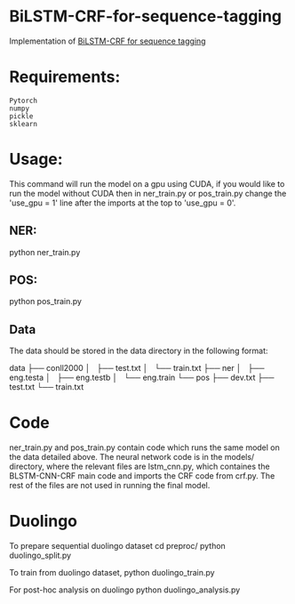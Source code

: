BiLSTM-CRF-for-sequence-tagging
======
Implementation of [BiLSTM-CRF for sequence tagging](https://arxiv.org/pdf/1508.01991.pdf)

Requirements:
======
    Pytorch
    numpy
    pickle
    sklearn

Usage:
======
This command will run the model on a gpu using CUDA, if you would like to run the model without CUDA then in ner_train.py or pos_train.py change the 'use_gpu = 1' line after the imports at the top to 'use_gpu = 0'.

## NER:
  python ner_train.py

## POS:
  python pos_train.py

## Data
  The data should be stored in the data directory in the following format:

  data
  ├── conll2000
  │   ├── test.txt
  │   └── train.txt
  ├── ner
  │   ├── eng.testa
  │   ├── eng.testb
  │   └── eng.train
  └── pos
      ├── dev.txt
      ├── test.txt
      └── train.txt

Code
======
ner_train.py and pos_train.py contain code which runs the same model on the data detailed above. The neural network code is in the models/ directory, where the relevant files are lstm_cnn.py, which containes the BLSTM-CNN-CRF main code and imports the CRF code from crf.py. The rest of the files are not used in running the final model.

Duolingo
======
To prepare sequential duolingo dataset
    cd preproc/
    python duolingo_split.py

To train from duolingo dataset,
    python duolingo_train.py

For post-hoc analysis on duolingo
    python duolingo_analysis.py
